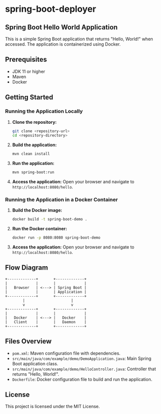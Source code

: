 # spring-boot-deployer

## Spring Boot Hello World Application

This is a simple Spring Boot application that returns "Hello, World!" when accessed. The application is containerized using Docker.

## Prerequisites

- JDK 11 or higher
- Maven
- Docker

## Getting Started

### Running the Application Locally

1. **Clone the repository:**
    ```bash
    git clone <repository-url>
    cd <repository-directory>
    ```

2. **Build the application:**
    ```bash
    mvn clean install
    ```

3. **Run the application:**
    ```bash
    mvn spring-boot:run
    ```

4. **Access the application:**
    Open your browser and navigate to `http://localhost:8080/hello`.

### Running the Application in a Docker Container

1. **Build the Docker image:**
    ```bash
    docker build -t spring-boot-demo .
    ```

2. **Run the Docker container:**
    ```bash
    docker run -p 8080:8080 spring-boot-demo
    ```

3. **Access the application:**
    Open your browser and navigate to `http://localhost:8080/hello`.

## Flow Diagram

```plaintext
+-------------+       +-------------+
|             |       |             |
|   Browser   | <---> | Spring Boot |
|             |       | Application |
+-------------+       +-------------+
        |                     |
        v                     v
+-------------+       +-------------+
|             |       |             |
|   Docker    | <---> |   Docker    |
|   Client    |       |   Daemon    |
+-------------+       +-------------+
```

## Files Overview

- `pom.xml`: Maven configuration file with dependencies.
- `src/main/java/com/example/demo/DemoApplication.java`: Main Spring Boot application class.
- `src/main/java/com/example/demo/HelloController.java`: Controller that returns "Hello, World!".
- `Dockerfile`: Docker configuration file to build and run the application.

## License

This project is licensed under the MIT License.